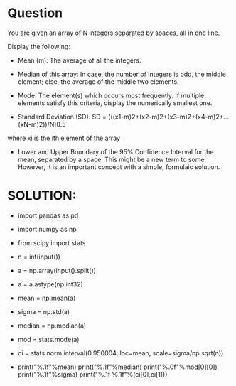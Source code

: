 # Question
You are given an array of N integers separated by spaces, all in one line.

Display the following:
* Mean (m): The average of all the integers.

* Median of this array: In case, the number of integers is odd, the middle element; else, the average of the middle two elements.

* Mode: The element(s) which occurs most frequently. If multiple elements satisfy this criteria, display the numerically smallest one.

* Standard Deviation (SD).
SD = (((x1-m)2+(x2-m)2+(x3-m)2+(x4-m)2+...(xN-m)2))/N)0.5

where xi is the ith element of the array

* Lower and Upper Boundary of the 95% Confidence Interval for the mean, separated by a space. This might be a new term to some. However, it is an important concept with a simple, formulaic solution. 


# SOLUTION:
* import pandas as pd
* import numpy as np
* from scipy import stats

* n = int(input())
* a = np.array(input().split())
* a = a.astype(np.int32)

* mean = np.mean(a)
* sigma = np.std(a)
* median = np.median(a)
* mod = stats.mode(a)
* ci = stats.norm.interval(0.950004, loc=mean, scale=sigma/np.sqrt(n))
* print("%.1f"%mean)
print("%.1f"%median)
print("%.0f"%mod[0][0])
print("%.1f"%sigma)
print("%.1f %.1f"%(ci[0],ci[1]))
